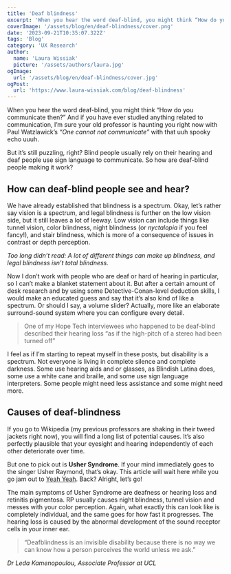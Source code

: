 ```yaml
---
title: 'Deaf blindness'
excerpt: 'When you hear the word deaf-blind, you might think “How do you communicate then?” And if you have ever studied anything related to communication, I’m sure your old professor is haunting you right now with Paul Watzlawick’s “One cannot not communicate” with that uuh spooky echo uuuh...'
coverImage: '/assets/blog/en/deaf-blindness/cover.png'
date: '2023-09-21T10:35:07.322Z'
tags: 'Blog'
category: 'UX Research'
author:
  name: 'Laura Wissiak'
  picture: '/assets/authors/laura.jpg'
ogImage:
  url: '/assets/blog/en/deaf-blindness/cover.jpg'
ogPost:
  url: 'https://www.laura-wissiak.com/blog/deaf-blindness'
---
```


When you hear the word deaf-blind, you might think “How do you communicate then?” And if you have ever studied anything related to communication, I’m sure your old professor is haunting you right now with Paul Watzlawick’s _“One cannot not communicate”_ with that uuh spooky echo uuuh.

But it’s still puzzling, right? Blind people usually rely on their hearing and deaf people use sign language to communicate. So how are deaf-blind people making it work?

## How can deaf-blind people see and hear?

We have already established that blindness is a spectrum. Okay, let’s rather say vision is a spectrum, and legal blindness is further on the low vision side, but it still leaves a lot of leeway. Low vision can include things like tunnel vision, color blindness, night blindness (or _nyctalopia_ if you feel fancy!), and stair blindness, which is more of a consequence of issues in contrast or depth perception.

_Too long didn’t read: A lot of different things can make up blindness, and legal blindness isn’t total blindness._

Now I don’t work with people who are deaf or hard of hearing in particular, so I can’t make a blanket statement about it. But after a certain amount of desk research and by using some Detective-Conan-level deduction skills, I would make an educated guess and say that it’s also kind of like a spectrum. Or should I say, a volume slider? Actually, more like an elaborate surround-sound system where you can configure every detail.

> One of my Hope Tech interviewees who happened to be deaf-blind described their hearing loss “as if the high-pitch of a stereo had been turned off”

I feel as if I’m starting to repeat myself in these posts, but disability is a spectrum. Not everyone is living in complete silence and complete darkness. Some use hearing aids and or glasses, as Blindish Latina does, some use a white cane and braille, and some use sign language interpreters. Some people might need less assistance and some might need more.

## Causes of deaf-blindness

If you go to Wikipedia (my previous professors are shaking in their tweed jackets right now), you will find a long list of potential causes. It’s also perfectly plausible that your eyesight and hearing independently of each other deteriorate over time.

But one to pick out is **Usher Syndrome**. If your mind immediately goes to the singer Usher Raymond, that’s okay. This article will wait here while you go jam out to [Yeah Yeah](https://www.youtube.com/watch?v=ut71pbXxao0). Back? Alright, let’s go!

The main symptoms of Usher Syndrome are deafness or hearing loss and retinitis pigmentosa. RP usually causes night blindness, tunnel vision and messes with your color perception. Again, what exactly this can look like is completely individual, and the same goes for how fast it progresses. The hearing loss is caused by the abnormal development of the sound receptor cells in your inner ear.

> “Deafblindness is an invisible disability because there is no way we can know how a person perceives the world unless we ask.”

_Dr Leda Kamenopoulou, Associate Professor at UCL_
